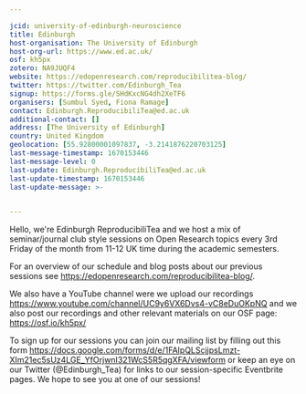 ```yaml
---

jcid: university-of-edinburgh-neuroscience
title: Edinburgh
host-organisation: The University of Edinburgh
host-org-url: https://www.ed.ac.uk/
osf: kh5px
zotero: NA9JUQF4
website: https://edopenresearch.com/reproducibilitea-blog/
twitter: https://twitter.com/Edinburgh_Tea
signup: https://forms.gle/SHdKxcNG4dh2XeTF6
organisers: [Sumbul Syed, Fiona Ramage]
contact: Edinburgh.ReproducibiliTea@ed.ac.uk
additional-contact: []
address: [The University of Edinburgh]
country: United Kingdom
geolocation: [55.92800001097837, -3.2141876220703125]
last-message-timestamp: 1670153446
last-message-level: 0
last-update: Edinburgh.ReproducibiliTea@ed.ac.uk
last-update-timestamp: 1670153446
last-update-message: >-
  

---
```


Hello, we're Edinburgh ReproducibiliTea and we host a mix of seminar/journal club style sessions on Open Research topics every 3rd Friday of the month from 11-12 UK time during the academic semesters. 

For an overview of our schedule and blog posts about our previous sessions see https://edopenresearch.com/reproducibilitea-blog/. 

We also have a YouTube channel were we upload our recordings https://www.youtube.com/channel/UC9y6VX6Dvs4-vC8eDuOKpNQ and we also post our recordings and other relevant materials on our OSF page: https://osf.io/kh5px/ 

To sign up for our sessions you can join our mailing list by filling out this form https://docs.google.com/forms/d/e/1FAIpQLScjjpsLmzt-XIm21ec5sUz4LGE_YfOrjwnI321WcS5R5qgXFA/viewform or keep an eye on our Twitter (@Edinburgh_Tea) for links to our session-specific Eventbrite pages. We hope to see you at one of our sessions!
